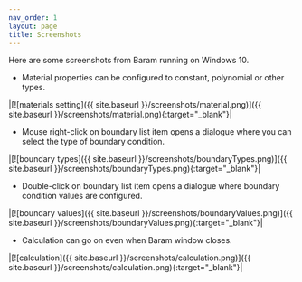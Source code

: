 ```yaml
---
nav_order: 1
layout: page
title: Screenshots
---
```


Here are some screenshots from Baram running on Windows 10.


* Material properties can be configured to constant, polynomial or other types.

|[![materials setting]({{ site.baseurl }}/screenshots/material.png)]({{ site.baseurl }}/screenshots/material.png){:target="_blank"}|


* Mouse right-click on boundary list item opens a dialogue where you can select the type of boundary condition.

|[![boundary types]({{ site.baseurl }}/screenshots/boundaryTypes.png)]({{ site.baseurl }}/screenshots/boundaryTypes.png){:target="_blank"}|


* Double-click on boundary list item opens a dialogue where boundary condition values are configured.
 
|[![boundary values]({{ site.baseurl }}/screenshots/boundaryValues.png)]({{ site.baseurl }}/screenshots/boundaryValues.png){:target="_blank"}|


* Calculation can go on even when Baram window closes.

|[![calculation]({{ site.baseurl }}/screenshots/calculation.png)]({{ site.baseurl }}/screenshots/calculation.png){:target="_blank"}|

